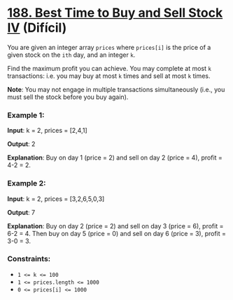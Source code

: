 # [188. Best Time to Buy and Sell Stock IV](https://leetcode.com/problems/best-time-to-buy-and-sell-stock-iv/description/) (Difícil)

You are given an integer array `prices` where `prices[i]` is the price of a given stock on the `ith` day, and an integer `k`.

Find the maximum profit you can achieve. You may complete at most `k` transactions: i.e. you may buy at most `k` times and sell at most `k` times.

**Note**: You may not engage in multiple transactions simultaneously (i.e., you must sell the stock before you buy again).

### Example 1:

**Input**: k = 2, prices = [2,4,1]

**Output**: 2

**Explanation**: Buy on day 1 (price = 2) and sell on day 2 (price = 4), profit = 4-2 = 2.

### Example 2:

**Input**: k = 2, prices = [3,2,6,5,0,3]

**Output**: 7

**Explanation**: Buy on day 2 (price = 2) and sell on day 3 (price = 6), profit = 6-2 = 4. Then buy on day 5 (price = 0) and sell on day 6 (price = 3), profit = 3-0 = 3.

### Constraints:

- `1 <= k <= 100`
- `1 <= prices.length <= 1000`
- `0 <= prices[i] <= 1000`

